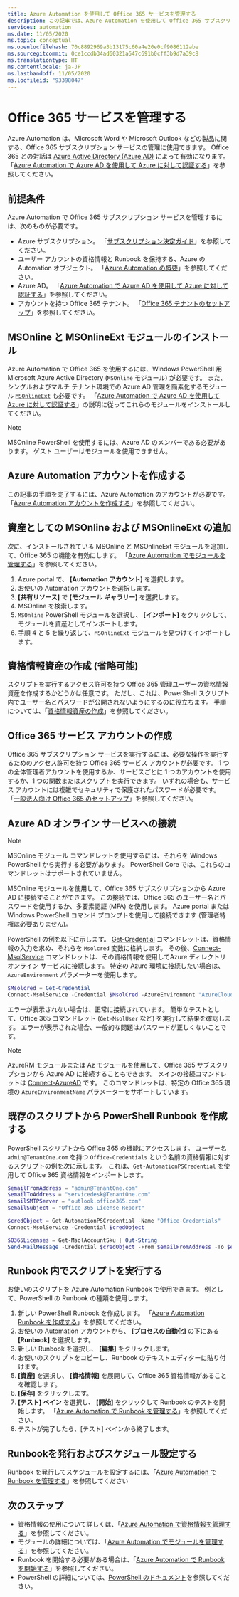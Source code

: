 ```yaml
---
title: Azure Automation を使用して Office 365 サービスを管理する
description: この記事では、Azure Automation を使用して Office 365 サブスクリプション サービスを管理する方法について説明します。
services: automation
ms.date: 11/05/2020
ms.topic: conceptual
ms.openlocfilehash: 70c8892969a3b13175c60a4e20e0cf9086112abe
ms.sourcegitcommit: 0ce1ccdb34ad60321a647c691b0cff3b9d7a39c8
ms.translationtype: HT
ms.contentlocale: ja-JP
ms.lasthandoff: 11/05/2020
ms.locfileid: "93398047"
---
```

# <a name="manage-office-365-services"></a>Office 365 サービスを管理する

Azure Automation は、Microsoft Word や Microsoft Outlook などの製品に関する、Office 365 サブスクリプション サービスの管理に使用できます。 Office 365 との対話は [Azure Active Directory (Azure AD)](../active-directory/fundamentals/active-directory-whatis.md) によって有効になります。 「[Azure Automation で Azure AD を使用して Azure に対して認証する](automation-use-azure-ad.md)」を参照してください。

## <a name="prerequisites"></a>前提条件

Azure Automation で Office 365 サブスクリプション サービスを管理するには、次のものが必要です。

* Azure サブスクリプション。 「[サブスクリプション決定ガイド](/azure/cloud-adoption-framework/decision-guides/subscriptions/)」を参照してください。
* ユーザー アカウントの資格情報と Runbook を保持する、Azure の Automation オブジェクト。 「[Azure Automation の概要](./automation-intro.md)」を参照してください。
* Azure AD。 「[Azure Automation で Azure AD を使用して Azure に対して認証する](automation-use-azure-ad.md)」を参照してください。
* アカウントを持つ Office 365 テナント。 「[Office 365 テナントのセットアップ](/sharepoint/dev/spfx/set-up-your-developer-tenant)」を参照してください。

## <a name="install-the-msonline-and-msonlineext-modules"></a>MSOnline と MSOnlineExt モジュールのインストール

Azure Automation で Office 365 を使用するには、Windows PowerShell 用 Microsoft Azure Active Directory (`MSOnline` モジュール) が必要です。 また、シングルおよびマルチ テナント環境での Azure AD 管理を簡素化するモジュール [`MSOnlineExt`](https://www.powershellgallery.com/packages/MSOnlineExt/1.0.35) も必要です。 「[Azure Automation で Azure AD を使用して Azure に対して認証する](automation-use-azure-ad.md)」の説明に従ってこれらのモジュールをインストールしてください。

>[!NOTE]
>MSOnline PowerShell を使用するには、Azure AD のメンバーである必要があります。 ゲスト ユーザーはモジュールを使用できません。

## <a name="create-an-azure-automation-account"></a>Azure Automation アカウントを作成する

この記事の手順を完了するには、Azure Automation のアカウントが必要です。 「[Azure Automation アカウントを作成する](automation-quickstart-create-account.md)」を参照してください。
 
## <a name="add-msonline-and-msonlineext-as-assets"></a>資産としての MSOnline および MSOnlineExt の追加

次に、インストールされている MSOnline と MSOnlineExt モジュールを追加して、Office 365 の機能を有効にします。 「[Azure Automation でモジュールを管理する](shared-resources/modules.md)」を参照してください。

1. Azure portal で、 **[Automation アカウント]** を選択します。
2. お使いの Automation アカウントを選択します。
3. **[共有リソース]** で **[モジュール ギャラリー]** を選択します。
4. MSOnline を検索します。
5. `MSOnline` PowerShell モジュールを選択し、 **[インポート]** をクリックして、モジュールを資産としてインポートします。
6. 手順 4 と 5 を繰り返して、`MSOnlineExt` モジュールを見つけてインポートします。

## <a name="create-a-credential-asset-optional"></a>資格情報資産の作成 (省略可能)

スクリプトを実行するアクセス許可を持つ Office 365 管理ユーザーの資格情報資産を作成するかどうかは任意です。 ただし、これは、PowerShell スクリプト内でユーザー名とパスワードが公開されないようにするのに役立ちます。 手順については、「[資格情報資産の作成](automation-use-azure-ad.md#create-a-credential-asset)」を参照してください。

## <a name="create-an-office-365-service-account"></a>Office 365 サービス アカウントの作成

Office 365 サブスクリプション サービスを実行するには、必要な操作を実行するためのアクセス許可を持つ Office 365 サービス アカウントが必要です。 1 つの全体管理者アカウントを使用するか、サービスごとに 1 つのアカウントを使用するか、1 つの関数またはスクリプトを実行できます。 いずれの場合も、サービス アカウントには複雑でセキュリティで保護されたパスワードが必要です。 「[一般法人向け Office 365 のセットアップ](/microsoft-365/admin/setup/setup)」を参照してください。

## <a name="connect-to-the-azure-ad-online-service"></a>Azure AD オンライン サービスへの接続

>[!NOTE]
>MSOnline モジュール コマンドレットを使用するには、それらを Windows PowerShell から実行する必要があります。 PowerShell Core では、これらのコマンドレットはサポートされていません。

MSOnline モジュールを使用して、Office 365 サブスクリプションから Azure AD に接続することができます。 この接続では、Office 365 のユーザー名とパスワードを使用するか、多要素認証 (MFA) を使用します。 Azure portal または Windows PowerShell コマンド プロンプトを使用して接続できます (管理者特権は必要ありません)。

PowerShell の例を以下に示します。 [Get-Credential](/powershell/module/microsoft.powershell.security/get-credential) コマンドレットは、資格情報の入力を求め、それらを `Msolcred` 変数に格納します。 その後、[Connect-MsolService](/powershell/module/msonline/connect-msolservice) コマンドレットは、その資格情報を使用してAzure ディレクトリ オンライン サービスに接続します。 特定の Azure 環境に接続したい場合は、`AzureEnvironment` パラメーターを使用します。

```powershell
$Msolcred = Get-Credential
Connect-MsolService -Credential $MsolCred -AzureEnvironment "AzureCloud"
```

エラーが表示されない場合は、正常に接続されています。 簡単なテストとして、Office 365 コマンドレット (`Get-MsolUser` など) を実行して結果を確認します。 エラーが表示された場合、一般的な問題はパスワードが正しくないことです。

>[!NOTE]
>AzureRM モジュールまたは Az モジュールを使用して、Office 365 サブスクリプションから Azure AD に接続することもできます。 メインの接続コマンドレットは [Connect-AzureAD](/powershell/module/azuread/connect-azuread) です。 このコマンドレットは、特定の Office 365 環境の `AzureEnvironmentName` パラメーターをサポートしています。

## <a name="create-a-powershell-runbook-from-an-existing-script"></a>既存のスクリプトから PowerShell Runbook を作成する

PowerShell スクリプトから Office 365 の機能にアクセスします。 ユーザー名 `admin@TenantOne.com` を持つ `Office-Credentials` という名前の資格情報に対するスクリプトの例を次に示します。 これは、`Get-AutomationPSCredential` を使用して Office 365 資格情報をインポートします。

```powershell
$emailFromAddress = "admin@TenantOne.com"
$emailToAddress = "servicedesk@TenantOne.com"
$emailSMTPServer = "outlook.office365.com"
$emailSubject = "Office 365 License Report"

$credObject = Get-AutomationPSCredential -Name "Office-Credentials"
Connect-MsolService -Credential $credObject

$O365Licenses = Get-MsolAccountSku | Out-String
Send-MailMessage -Credential $credObject -From $emailFromAddress -To $emailToAddress -Subject $emailSubject -Body $O365Licenses -SmtpServer $emailSMTPServer -UseSSL
```

## <a name="run-the-script-in-a-runbook"></a>Runbook 内でスクリプトを実行する

お使いのスクリプトを Azure Automation Runbook で使用できます。 例として、PowerShell の Runbook の種類を使用します。

1. 新しい PowerShell Runbook を作成します。 「[Azure Automation Runbook を作成する](./automation-quickstart-create-runbook.md)」を参照してください。
2. お使いの Automation アカウントから、 **[プロセスの自動化]** の下にある **[Runbook]** を選択します。
3. 新しい Runbook を選択し、 **[編集]** をクリックします。
4. お使いのスクリプトをコピーし、Runbook のテキストエディターに貼り付けます。
5. **[資産]** を選択し、 **[資格情報]** を展開して、Office 365 資格情報があることを確認します。
6. **[保存]** をクリックします。
7. **[テスト] ペイン** を選択し、 **[開始]** をクリックして Runbook のテストを開始します。 「[Azure Automation で Runbook を管理する](./manage-runbooks.md)」を参照してください。
8. テストが完了したら、[テスト] ペインから終了します。

## <a name="publish-and-schedule-the-runbook"></a>Runbookを発行およびスケジュール設定する

Runbook を発行してスケジュールを設定するには、「[Azure Automation で Runbook を管理する](./manage-runbooks.md)」を参照してください

## <a name="next-steps"></a>次のステップ

* 資格情報の使用について詳しくは、「[Azure Automation で資格情報を管理する](shared-resources/credentials.md)」を参照してください。
* モジュールの詳細については、「[Azure Automation でモジュールを管理する](shared-resources/modules.md)」を参照してください。
* Runbook を開始する必要がある場合は、「[Azure Automation で Runbook を開始する](start-runbooks.md)」を参照してください。
* PowerShell の詳細については、[PowerShell のドキュメント](/powershell/scripting/overview)を参照してください。

